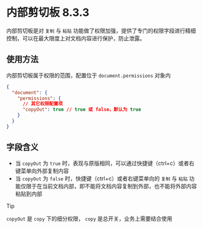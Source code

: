 # 内部剪切板 <span class="ant-tag">8.3.3</span>

内部剪切板是对 `复制` 与 `粘贴` 功能做了权限加强，提供了专门的权限字段进行精细控制，可以在最大限度上对文档内容进行保护，防止泄露。

## 使用方法

内部剪切板属于权限的范围，配置位于 `document.permissions` 对象内

```json
{
  "document": {
    "permissions": {
      // 其它权限配置项
      "copyOut": true // true 或 false，默认为 true
    }
  }
}
```

## 字段含义

- 当 `copyOut` 为 `true` 时，表现与原版相同，可以通过快捷键（ctrl+c）或者右键菜单向外部复制内容
- 当 `copyOut` 为 `false` 时，快捷键（ctrl+c）或者右键菜单向的 `复制` 与 `粘贴` 功能仅限于在当前文档内部，即不能将文档内容复制到外部，也不能将外部内容粘贴到内部

> [!TIP]  
> `copyOut` 是 `copy` 下的细分权限， `copy` 是总开关，业务上需要结合使用
